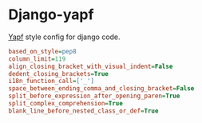 # Django-yapf

[Yapf](https://github.com/google/yapf) style config for django code. 

```ini
based_on_style=pep8
column_limit=119
align_closing_bracket_with_visual_indent=False
dedent_closing_brackets=True
i18n_function_call=['_']
space_between_ending_comma_and_closing_bracket=False
split_before_expression_after_opening_paren=True
split_complex_comprehension=True
blank_line_before_nested_class_or_def=True
```
